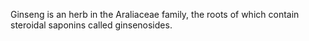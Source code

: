 Ginseng is an herb in the Araliaceae family, the roots of which contain steroidal saponins called ginsenosides.
